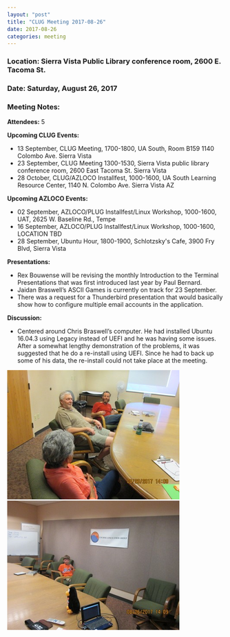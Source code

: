 ```yaml
---
layout: "post"
title: "CLUG Meeting 2017-08-26"
date: 2017-08-26
categories: meeting
---
```


### Location: Sierra Vista Public Library conference room, 2600 E. Tacoma St.

### Date: Saturday, August 26, 2017

### Meeting Notes:

**Attendees:** 5

**Upcoming CLUG Events:**

 * 13 September, CLUG Meeting, 1700-1800, UA South, Room B159 1140 Colombo Ave. Sierra Vista
 * 23 September, CLUG Meeting 1300-1530, Sierra Vista public library conference room, 2600 East Tacoma St. Sierra Vista
 * 28 October, CLUG/AZLOCO Installfest, 1000-1600, UA South Learning Resource Center, 1140 N. Colombo Ave. Sierra Vista AZ 
  
**Upcoming AZLOCO Events:**

 * 02 September, AZLOCO/PLUG Installfest/Linux Workshop, 1000-1600, UAT, 2625 W. Baseline Rd., Tempe
 * 16 September, AZLOCO/PLUG Installfest/Linux Workshop, 1000-1600, LOCATION TBD
 * 28 September, Ubuntu Hour, 1800-1900, Schlotzsky's Cafe, 3900 Fry Blvd, Sierra Vista
 
**Presentations:**

 * Rex Bouwense will be revising the monthly Introduction to the Terminal Presentations that was first introduced last year by Paul Bernard.
 * Jaidan Braswell’s ASCII Games is currently on track for 23 September.
 * There was a request for a Thunderbird presentation that would basically show how to configure multiple email accounts in the application.

**Discussion:**

 * Centered around Chris Braswell’s computer.  He had installed Ubuntu 16.04.3 using Legacy instead of UEFI and he was having some issues.  After a somewhat lengthy demonstration of the problems, it was suggested that he do a re-install using UEFI.  Since he had to back up some of his data, the re-install could not take place at the meeting.

![alt text](https://raw.githubusercontent.com/CochiseLinuxUsersGroup/CochiseLinuxUsersGroup.github.io/master/images/CLUGmtg_2017-08-26_1-400x400.JPG)
![alt text](https://raw.githubusercontent.com/CochiseLinuxUsersGroup/CochiseLinuxUsersGroup.github.io/master/images/CLUGmtg_2017-08-26_2-400x400.JPG)

